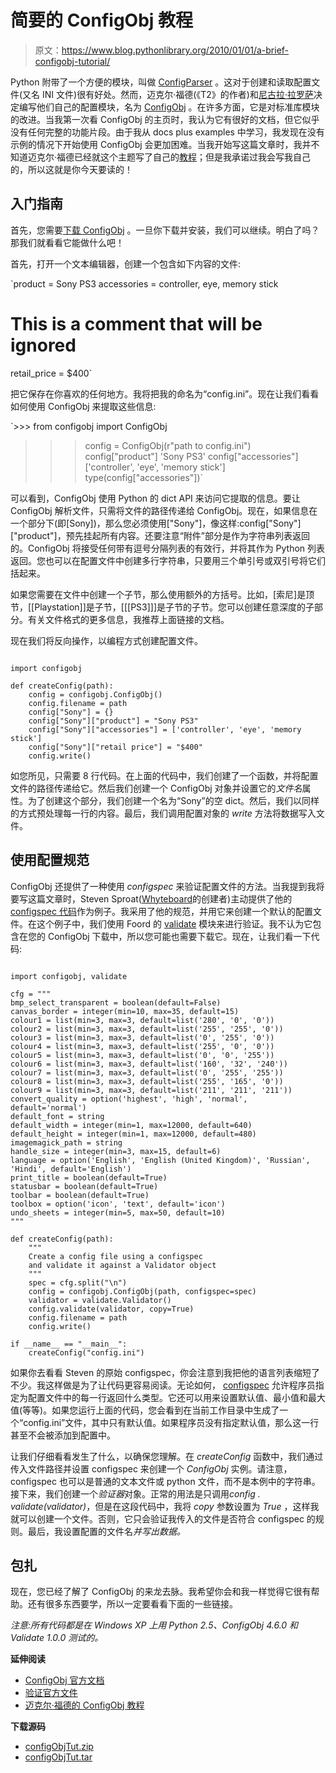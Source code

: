 # 简要的 ConfigObj 教程

> 原文：<https://www.blog.pythonlibrary.org/2010/01/01/a-brief-configobj-tutorial/>

Python 附带了一个方便的模块，叫做 [ConfigParser](http://docs.python.org/library/configparser.html) 。这对于创建和读取配置文件(又名 INI 文件)很有好处。然而，迈克尔·福德(《T2》的作者)和[尼古拉·拉罗萨](http://www.teknico.net/)决定编写他们自己的配置模块，名为 [ConfigObj](http://www.voidspace.org.uk/python/configobj.html) 。在许多方面，它是对标准库模块的改进。当我第一次看 ConfigObj 的主页时，我认为它有很好的文档，但它似乎没有任何完整的功能片段。由于我从 docs plus examples 中学习，我发现在没有示例的情况下开始使用 ConfigObj 会更加困难。当我开始写这篇文章时，我并不知道迈克尔·福德已经就这个主题写了自己的[教程](http://www.voidspace.org.uk/python/articles/configobj.shtml)；但是我承诺过我会写我自己的，所以这就是你今天要读的！

## 入门指南

首先，您需要[下载 ConfigObj](http://www.voidspace.org.uk/python/modules.shtml#configobj) 。一旦你下载并安装，我们可以继续。明白了吗？那我们就看看它能做什么吧！

首先，打开一个文本编辑器，创建一个包含如下内容的文件:

 `product = Sony PS3
accessories = controller, eye, memory stick
# This is a comment that will be ignored
retail_price = $400` 

把它保存在你喜欢的任何地方。我将把我的命名为“config.ini”。现在让我们看看如何使用 ConfigObj 来提取这些信息:

 `>>> from configobj import ConfigObj
>>> config = ConfigObj(r"path to config.ini")
>>> config["product"]
'Sony PS3'
>>> config["accessories"]
['controller', 'eye', 'memory stick']
>>> type(config["accessories"])` 

可以看到，ConfigObj 使用 Python 的 dict API 来访问它提取的信息。要让 ConfigObj 解析文件，只需将文件的路径传递给 ConfigObj。现在，如果信息在一个部分下(即[Sony])，那么您必须使用["Sony"]，像这样:config["Sony"]["product"]，预先挂起所有内容。还要注意“附件”部分是作为字符串列表返回的。ConfigObj 将接受任何带有逗号分隔列表的有效行，并将其作为 Python 列表返回。您也可以在配置文件中创建多行字符串，只要用三个单引号或双引号将它们括起来。

如果您需要在文件中创建一个子节，那么使用额外的方括号。比如，[索尼]是顶节，[[Playstation]]是子节，[[[PS3]]]是子节的子节。您可以创建任意深度的子部分。有关文件格式的更多信息，我推荐上面链接的文档。

现在我们将反向操作，以编程方式创建配置文件。

```

import configobj

def createConfig(path):
    config = configobj.ConfigObj()
    config.filename = path
    config["Sony"] = {}
    config["Sony"]["product"] = "Sony PS3"
    config["Sony"]["accessories"] = ['controller', 'eye', 'memory stick']
    config["Sony"]["retail price"] = "$400"
    config.write()

```

如您所见，只需要 8 行代码。在上面的代码中，我们创建了一个函数，并将配置文件的路径传递给它。然后我们创建一个 ConfigObj 对象并设置它的*文件名*属性。为了创建这个部分，我们创建一个名为“Sony”的空 dict。然后，我们以同样的方式预处理每一行的内容。最后，我们调用配置对象的 *write* 方法将数据写入文件。

## 使用配置规范

ConfigObj 还提供了一种使用 *configspec* 来验证配置文件的方法。当我提到我将要写这篇文章时，Steven Sproat([Whyteboard](https://launchpad.net/whyteboard)的创建者)主动提供了他的 [configspec 代码](http://bazaar.launchpad.net/~sproaty/whyteboard/development/annotate/head%3A/utility.py)作为例子。我采用了他的规范，并用它来创建一个默认的配置文件。在这个例子中，我们使用 Foord 的 [validate](http://www.voidspace.org.uk/python/validate.html) 模块来进行验证。我不认为它包含在您的 ConfigObj 下载中，所以您可能也需要下载它。现在，让我们看一下代码:

```

import configobj, validate

cfg = """
bmp_select_transparent = boolean(default=False)
canvas_border = integer(min=10, max=35, default=15)
colour1 = list(min=3, max=3, default=list('280', '0', '0'))
colour2 = list(min=3, max=3, default=list('255', '255', '0'))
colour3 = list(min=3, max=3, default=list('0', '255', '0'))
colour4 = list(min=3, max=3, default=list('255', '0', '0'))
colour5 = list(min=3, max=3, default=list('0', '0', '255'))
colour6 = list(min=3, max=3, default=list('160', '32', '240'))
colour7 = list(min=3, max=3, default=list('0', '255', '255'))
colour8 = list(min=3, max=3, default=list('255', '165', '0'))
colour9 = list(min=3, max=3, default=list('211', '211', '211'))
convert_quality = option('highest', 'high', 'normal', default='normal')
default_font = string
default_width = integer(min=1, max=12000, default=640)
default_height = integer(min=1, max=12000, default=480)
imagemagick_path = string
handle_size = integer(min=3, max=15, default=6)
language = option('English', 'English (United Kingdom)', 'Russian', 'Hindi', default='English')
print_title = boolean(default=True)
statusbar = boolean(default=True)
toolbar = boolean(default=True)
toolbox = option('icon', 'text', default='icon')
undo_sheets = integer(min=5, max=50, default=10)
"""

def createConfig(path):
    """
    Create a config file using a configspec
    and validate it against a Validator object
    """
    spec = cfg.split("\n")
    config = configobj.ConfigObj(path, configspec=spec)
    validator = validate.Validator()
    config.validate(validator, copy=True)
    config.filename = path
    config.write()

if __name__ == "__main__":
    createConfig("config.ini")

```

如果你去看看 Steven 的原始 configspec，你会注意到我把他的语言列表缩短了不少。我这样做是为了让代码更容易阅读。无论如何， [configspec](http://www.voidspace.org.uk/python/configobj.html#configspec) 允许程序员指定为配置文件中的每一行返回什么类型。它还可以用来设置默认值、最小值和最大值(等等)。如果您运行上面的代码，您会看到在当前工作目录中生成了一个“config.ini”文件，其中只有默认值。如果程序员没有指定默认值，那么这一行甚至不会被添加到配置中。

让我们仔细看看发生了什么，以确保您理解。在 *createConfig* 函数中，我们通过传入文件路径并设置 configspec 来创建一个 *ConfigObj* 实例。请注意，configspec 也可以是普通的文本文件或 python 文件，而不是本例中的字符串。接下来，我们创建一个*验证器*对象。正常的用法是只调用*config . validate(validator)*，但是在这段代码中，我将 *copy* 参数设置为 *True* ，这样我就可以创建一个文件。否则，它只会验证我传入的文件是否符合 configspec 的规则。最后，我设置配置的文件名*并写出数据。*

## 包扎

现在，您已经了解了 ConfigObj 的来龙去脉。我希望你会和我一样觉得它很有帮助。还有很多东西要学，所以一定要看看下面的一些链接。

*注意:所有代码都是在 Windows XP 上用 Python 2.5、ConfigObj 4.6.0 和 Validate 1.0.0 测试的。*

**延伸阅读**

*   [ConfigObj 官方文档](http://www.voidspace.org.uk/python/configobj.html)
*   [验证官方文件](http://www.voidspace.org.uk/python/validate.html)
*   [迈克尔·福德的 ConfigObj 教程](http://www.voidspace.org.uk/python/articles/configobj.shtml)

**下载源码**

*   [configObjTut.zip](https://www.blog.pythonlibrary.org/wp-content/uploads/2010/01/configObjTut.zip)
*   [configObjTut.tar](https://www.blog.pythonlibrary.org/wp-content/uploads/2010/01/configObjTut.tar)